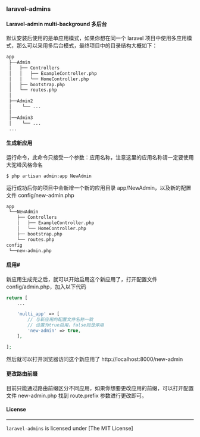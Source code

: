 ### laravel-admins

#### Laravel-admin multi-background 多后台

默认安装后使用的是单应用模式，如果你想在同一个 laravel 项目中使用多应用模式，那么可以采用多后台模式，最终项目中的目录结构大概如下：

```reStructuredText
app
 ├──Admin
 │   ├── Controllers
 │   │   ├── ExampleController.php
 │   │   └── HomeController.php
 │   ├── bootstrap.php
 │   └── routes.php
 │
 ├──Admin2
 │    └── ...
 │   
 │──Admin3
 │    └── ...
 ...
```



#### 生成新应用

运行命令，此命令只接受一个参数：应用名称，注意这里的应用名称请一定要使用大驼峰风格命名

```shell
$ php artisan admin:app NewAdmin
```



运行成功后你的项目中会新增一个新的应用目录 app/NewAdmin，以及新的配置文件 config/new-admin.php

```reStructuredText
app
 └──NewAdmin
    ├── Controllers
    │   ├── ExampleController.php
    │   └── HomeController.php
    ├── bootstrap.php
    └── routes.php
config
 └──new-admin.php
```



#### 启用#

新应用生成完之后，就可以开始启用这个新应用了，打开配置文件 config/admin.php，加入以下代码

```php
return [
    ...

    'multi_app' => [
        // 与新应用的配置文件名称一致
        // 设置为true启用，false则是停用
        'new-admin' => true,
    ],

];
```

然后就可以打开浏览器访问这个新应用了 http://localhost:8000/new-admin



#### 更改路由前缀

目前只能通过路由前缀区分不同应用，如果你想要更改应用的前缀，可以打开配置文件 new-admin.php 找到 route.prefix 参数进行更改即可。

#### License
------------

`laravel-admins` is licensed under [The MIT License]
